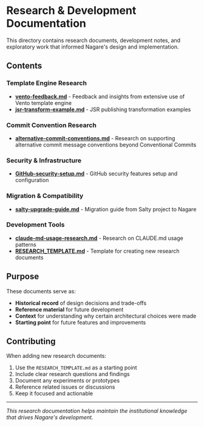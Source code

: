 # Research & Development Documentation

This directory contains research documents, development notes, and exploratory work that informed Nagare's design and implementation.

## Contents

### Template Engine Research

- **[vento-feedback.md](vento-feedback.md)** - Feedback and insights from extensive use of Vento template engine
- **[jsr-transform-example.md](jsr-transform-example.md)** - JSR publishing transformation examples

### Commit Convention Research

- **[alternative-commit-conventions.md](alternative-commit-conventions.md)** - Research on supporting alternative commit message conventions beyond Conventional Commits

### Security & Infrastructure

- **[GitHub-security-setup.md](github-security-setup.md)** - GitHub security features setup and configuration

### Migration & Compatibility

- **[salty-upgrade-guide.md](salty-upgrade-guide.md)** - Migration guide from Salty project to Nagare

### Development Tools

- **[claude-md-usage-research.md](claude-md-usage-research.md)** - Research on CLAUDE.md usage patterns
- **[RESEARCH_TEMPLATE.md](RESEARCH_TEMPLATE.md)** - Template for creating new research documents

## Purpose

These documents serve as:

- **Historical record** of design decisions and trade-offs
- **Reference material** for future development
- **Context** for understanding why certain architectural choices were made
- **Starting point** for future features and improvements

## Contributing

When adding new research documents:

1. Use the `RESEARCH_TEMPLATE.md` as a starting point
2. Include clear research questions and findings
3. Document any experiments or prototypes
4. Reference related issues or discussions
5. Keep it focused and actionable

---

_This research documentation helps maintain the institutional knowledge that drives Nagare's development._
